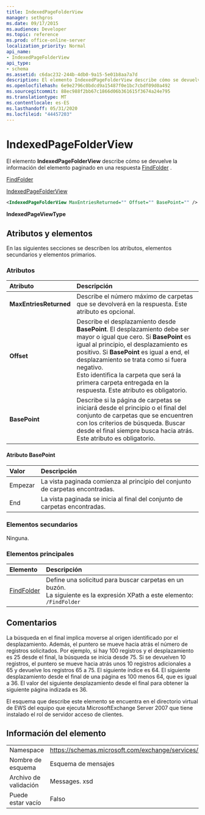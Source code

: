 ```yaml
---
title: IndexedPageFolderView
manager: sethgros
ms.date: 09/17/2015
ms.audience: Developer
ms.topic: reference
ms.prod: office-online-server
localization_priority: Normal
api_name:
- IndexedPageFolderView
api_type:
- schema
ms.assetid: c6dac232-244b-4db0-9a15-5e01b8aa7a7d
description: El elemento IndexedPageFolderView describe cómo se devuelve la información del elemento paginado en una respuesta FindFolder.
ms.openlocfilehash: 6e9e2796c0bdcd9a15487f0e1bc7cbdf09d0a492
ms.sourcegitcommit: 88ec988f2bb67c1866d06b361615f3674a24e795
ms.translationtype: MT
ms.contentlocale: es-ES
ms.lasthandoff: 05/31/2020
ms.locfileid: "44457203"
---
```

# <a name="indexedpagefolderview"></a>IndexedPageFolderView

El elemento **IndexedPageFolderView** describe cómo se devuelve la información del elemento paginado en una respuesta [FindFolder](findfolder.md) . 
  
[FindFolder](findfolder.md)
  
[IndexedPageFolderView](indexedpagefolderview.md)
  
```xml
<IndexedPageFolderView MaxEntriesReturned="" Offset="" BasePoint="" />
```

 **IndexedPageViewType**
## <a name="attributes-and-elements"></a>Atributos y elementos

En las siguientes secciones se describen los atributos, elementos secundarios y elementos primarios.
  
### <a name="attributes"></a>Atributos

|**Atributo**|**Descripción**|
|:-----|:-----|
|**MaxEntriesReturned** <br/> |Describe el número máximo de carpetas que se devolverá en la respuesta. Este atributo es opcional.  <br/> |
|**Offset** <br/> |Describe el desplazamiento desde **BasePoint**. El desplazamiento debe ser mayor o igual que cero. Si **BasePoint** es igual al principio, el desplazamiento es positivo. Si **BasePoint** es igual a end, el desplazamiento se trata como si fuera negativo.  <br/> Esto identifica la carpeta que será la primera carpeta entregada en la respuesta. Este atributo es obligatorio.  <br/> |
|**BasePoint** <br/> |Describe si la página de carpetas se iniciará desde el principio o el final del conjunto de carpetas que se encuentren con los criterios de búsqueda. Buscar desde el final siempre busca hacia atrás. Este atributo es obligatorio.  <br/> |
   
#### <a name="basepoint-attribute"></a>Atributo BasePoint

|**Valor**|**Descripción**|
|:-----|:-----|
|Empezar  <br/> |La vista paginada comienza al principio del conjunto de carpetas encontradas.  <br/> |
|End  <br/> |La vista paginada se inicia al final del conjunto de carpetas encontradas.  <br/> |
   
### <a name="child-elements"></a>Elementos secundarios

Ninguna.
  
### <a name="parent-elements"></a>Elementos principales

|**Elemento**|**Descripción**|
|:-----|:-----|
|[FindFolder](findfolder.md) <br/> |Define una solicitud para buscar carpetas en un buzón.  <br/> La siguiente es la expresión XPath a este elemento:  <br/>  `/FindFolder` <br/> |
   
## <a name="remarks"></a>Comentarios

La búsqueda en el final implica moverse al origen identificado por el desplazamiento. Además, el puntero se mueve hacia atrás el número de registros solicitados. Por ejemplo, si hay 100 registros y el desplazamiento es 25 desde el final, la búsqueda se inicia desde 75. Si se devuelven 10 registros, el puntero se mueve hacia atrás unos 10 registros adicionales a 65 y devuelve los registros 65 a 75. El siguiente índice es 64. El siguiente desplazamiento desde el final de una página es 100 menos 64, que es igual a 36. El valor del siguiente desplazamiento desde el final para obtener la siguiente página indizada es 36.
  
El esquema que describe este elemento se encuentra en el directorio virtual de EWS del equipo que ejecuta MicrosoftExchange Server 2007 que tiene instalado el rol de servidor acceso de clientes.
  
## <a name="element-information"></a>Información del elemento

|||
|:-----|:-----|
|Namespace  <br/> |https://schemas.microsoft.com/exchange/services/2006/messages  <br/> |
|Nombre de esquema  <br/> |Esquema de mensajes  <br/> |
|Archivo de validación  <br/> |Messages. xsd  <br/> |
|Puede estar vacío  <br/> |Falso  <br/> |
   

